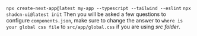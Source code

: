 `npx create-next-app@latest my-app --typescript --tailwind --eslint`
`npx shadcn-ui@latest init`
Then you will be asked a few questions to configure `components.json`, make sure to change the answer to `where is your global css file` to  `src/app/global.css` if you are using _src folder_. 
